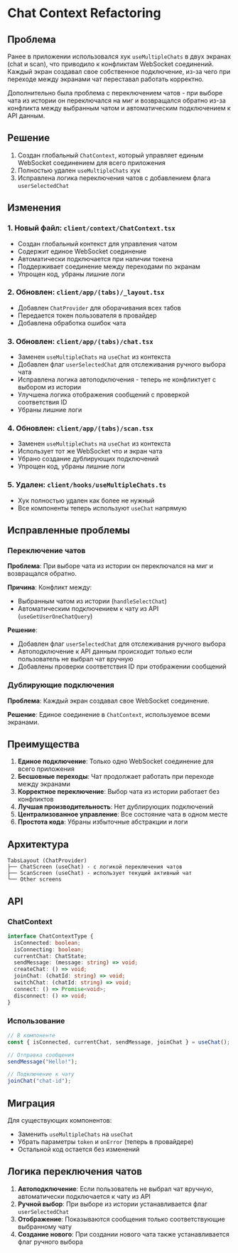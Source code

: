 # Chat Context Refactoring

## Проблема
Ранее в приложении использовался хук `useMultipleChats` в двух экранах (chat и scan), что приводило к конфликтам WebSocket соединений. Каждый экран создавал свое собственное подключение, из-за чего при переходе между экранами чат переставал работать корректно.

Дополнительно была проблема с переключением чатов - при выборе чата из истории он переключался на миг и возвращался обратно из-за конфликта между выбранным чатом и автоматическим подключением к API данным.

## Решение
1. Создан глобальный `ChatContext`, который управляет единым WebSocket соединением для всего приложения
2. Полностью удален `useMultipleChats` хук
3. Исправлена логика переключения чатов с добавлением флага `userSelectedChat`

## Изменения

### 1. Новый файл: `client/context/ChatContext.tsx`
- Создан глобальный контекст для управления чатом
- Содержит единое WebSocket соединение
- Автоматически подключается при наличии токена
- Поддерживает соединение между переходами по экранам
- Упрощен код, убраны лишние логи

### 2. Обновлен: `client/app/(tabs)/_layout.tsx`
- Добавлен `ChatProvider` для оборачивания всех табов
- Передается токен пользователя в провайдер
- Добавлена обработка ошибок чата

### 3. Обновлен: `client/app/(tabs)/chat.tsx`
- Заменен `useMultipleChats` на `useChat` из контекста
- Добавлен флаг `userSelectedChat` для отслеживания ручного выбора чата
- Исправлена логика автоподключения - теперь не конфликтует с выбором из истории
- Улучшена логика отображения сообщений с проверкой соответствия ID
- Убраны лишние логи

### 4. Обновлен: `client/app/(tabs)/scan.tsx`
- Заменен `useMultipleChats` на `useChat` из контекста
- Использует тот же WebSocket что и экран чата
- Убрано создание дублирующих подключений
- Упрощен код, убраны лишние логи

### 5. Удален: `client/hooks/useMultipleChats.ts`
- Хук полностью удален как более не нужный
- Все компоненты теперь используют `useChat` напрямую

## Исправленные проблемы

### Переключение чатов
**Проблема**: При выборе чата из истории он переключался на миг и возвращался обратно.

**Причина**: Конфликт между:
- Выбранным чатом из истории (`handleSelectChat`)
- Автоматическим подключением к чату из API (`useGetUserOneChatQuery`)

**Решение**: 
- Добавлен флаг `userSelectedChat` для отслеживания ручного выбора
- Автоподключение к API данным происходит только если пользователь не выбрал чат вручную
- Добавлены проверки соответствия ID при отображении сообщений

### Дублирующие подключения
**Проблема**: Каждый экран создавал свое WebSocket соединение.

**Решение**: Единое соединение в `ChatContext`, используемое всеми экранами.

## Преимущества

1. **Единое подключение**: Только одно WebSocket соединение для всего приложения
2. **Бесшовные переходы**: Чат продолжает работать при переходе между экранами
3. **Корректное переключение**: Выбор чата из истории работает без конфликтов
4. **Лучшая производительность**: Нет дублирующих подключений
5. **Централизованное управление**: Все состояние чата в одном месте
6. **Простота кода**: Убраны избыточные абстракции и логи

## Архитектура

```
TabsLayout (ChatProvider)
├── ChatScreen (useChat) - с логикой переключения чатов
├── ScanScreen (useChat) - использует текущий активный чат
└── Other screens
```

## API

### ChatContext
```typescript
interface ChatContextType {
  isConnected: boolean;
  isConnecting: boolean;
  currentChat: ChatState;
  sendMessage: (message: string) => void;
  createChat: () => void;
  joinChat: (chatId: string) => void;
  switchChat: (chatId: string) => void;
  connect: () => Promise<void>;
  disconnect: () => void;
}
```

### Использование
```typescript
// В компоненте
const { isConnected, currentChat, sendMessage, joinChat } = useChat();

// Отправка сообщения
sendMessage("Hello!");

// Подключение к чату
joinChat("chat-id");
```

## Миграция

Для существующих компонентов:
- Заменить `useMultipleChats` на `useChat`
- Убрать параметры `token` и `onError` (теперь в провайдере)
- Остальной код остается без изменений

## Логика переключения чатов

1. **Автоподключение**: Если пользователь не выбрал чат вручную, автоматически подключается к чату из API
2. **Ручной выбор**: При выборе из истории устанавливается флаг `userSelectedChat`
3. **Отображение**: Показываются сообщения только соответствующие выбранному чату
4. **Создание нового**: При создании нового чата также устанавливается флаг ручного выбора 